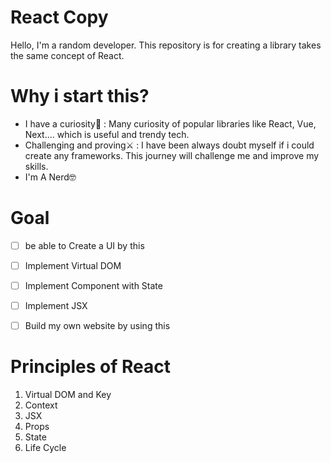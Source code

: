 # React Copy
Hello, I'm a random developer. 
This repository is for creating a library takes the same concept of React.



# Why i start this?
- I have a curiosity🤔 :  Many curiosity of popular libraries like React, Vue, Next.... which is useful and trendy tech.
- Challenging and proving⚔️ : I have been always doubt myself if i could create any frameworks. This journey will challenge me and improve my skills.
- I'm A Nerd🤓


# Goal
- [ ] be able to Create a UI by this
- [ ] Implement Virtual DOM
- [ ] Implement Component with State
- [ ] Implement JSX
- [ ] Build my own website by using this


# Principles of React
1. Virtual DOM and Key
2. Context
3. JSX
4. Props
5. State
6. Life Cycle


